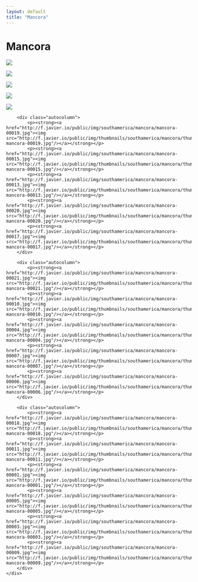 ```yaml
---
layout: default
title: "Mancora"
---
```


<h1 class="page" style="padding-left:0%;">Mancora</h1>
<div class="page">
    <div class="autowide">
        <div class="autocolumn">
            <p><strong><a href="http://f.javier.io/public/img/southamerica/mancora/mancora-00012.jpg"><img src="http://f.javier.io/public/img/thumbnails/southamerica/mancora/thumbnail-mancora-00012.jpg"/></a></strong></p>
            <p><strong><a href="http://f.javier.io/public/img/southamerica/mancora/mancora-00008.jpg"><img src="http://f.javier.io/public/img/thumbnails/southamerica/mancora/thumbnail-mancora-00008.jpg"/></a></strong></p>
            <p><strong><a href="http://f.javier.io/public/img/southamerica/mancora/mancora-00014.jpg"><img src="http://f.javier.io/public/img/thumbnails/southamerica/mancora/thumbnail-mancora-00014.jpg"/></a></strong></p>
            <p><strong><a href="http://f.javier.io/public/img/southamerica/mancora/mancora-00016.jpg"><img src="http://f.javier.io/public/img/thumbnails/southamerica/mancora/thumbnail-mancora-00016.jpg"/></a></strong></p>
            <p><strong><a href="http://f.javier.io/public/img/southamerica/mancora/mancora-00002.jpg"><img src="http://f.javier.io/public/img/thumbnails/southamerica/mancora/thumbnail-mancora-00002.jpg"/></a></strong></p>
        </div>

        <div class="autocolumn">
            <p><strong><a href="http://f.javier.io/public/img/southamerica/mancora/mancora-00019.jpg"><img src="http://f.javier.io/public/img/thumbnails/southamerica/mancora/thumbnail-mancora-00019.jpg"/></a></strong></p>
            <p><strong><a href="http://f.javier.io/public/img/southamerica/mancora/mancora-00015.jpg"><img src="http://f.javier.io/public/img/thumbnails/southamerica/mancora/thumbnail-mancora-00015.jpg"/></a></strong></p>
            <p><strong><a href="http://f.javier.io/public/img/southamerica/mancora/mancora-00013.jpg"><img src="http://f.javier.io/public/img/thumbnails/southamerica/mancora/thumbnail-mancora-00013.jpg"/></a></strong></p>
            <p><strong><a href="http://f.javier.io/public/img/southamerica/mancora/mancora-00020.jpg"><img src="http://f.javier.io/public/img/thumbnails/southamerica/mancora/thumbnail-mancora-00020.jpg"/></a></strong></p>
            <p><strong><a href="http://f.javier.io/public/img/southamerica/mancora/mancora-00017.jpg"><img src="http://f.javier.io/public/img/thumbnails/southamerica/mancora/thumbnail-mancora-00017.jpg"/></a></strong></p>
        </div>

        <div class="autocolumn">
            <p><strong><a href="http://f.javier.io/public/img/southamerica/mancora/mancora-00021.jpg"><img src="http://f.javier.io/public/img/thumbnails/southamerica/mancora/thumbnail-mancora-00021.jpg"/></a></strong></p>
            <p><strong><a href="http://f.javier.io/public/img/southamerica/mancora/mancora-00010.jpg"><img src="http://f.javier.io/public/img/thumbnails/southamerica/mancora/thumbnail-mancora-00010.jpg"/></a></strong></p>
            <p><strong><a href="http://f.javier.io/public/img/southamerica/mancora/mancora-00004.jpg"><img src="http://f.javier.io/public/img/thumbnails/southamerica/mancora/thumbnail-mancora-00004.jpg"/></a></strong></p>
            <p><strong><a href="http://f.javier.io/public/img/southamerica/mancora/mancora-00007.jpg"><img src="http://f.javier.io/public/img/thumbnails/southamerica/mancora/thumbnail-mancora-00007.jpg"/></a></strong></p>
            <p><strong><a href="http://f.javier.io/public/img/southamerica/mancora/mancora-00006.jpg"><img src="http://f.javier.io/public/img/thumbnails/southamerica/mancora/thumbnail-mancora-00006.jpg"/></a></strong></p>
        </div>

        <div class="autocolumn">
            <p><strong><a href="http://f.javier.io/public/img/southamerica/mancora/mancora-00018.jpg"><img src="http://f.javier.io/public/img/thumbnails/southamerica/mancora/thumbnail-mancora-00018.jpg"/></a></strong></p>
            <p><strong><a href="http://f.javier.io/public/img/southamerica/mancora/mancora-00011.jpg"><img src="http://f.javier.io/public/img/thumbnails/southamerica/mancora/thumbnail-mancora-00011.jpg"/></a></strong></p>
            <p><strong><a href="http://f.javier.io/public/img/southamerica/mancora/mancora-00001.jpg"><img src="http://f.javier.io/public/img/thumbnails/southamerica/mancora/thumbnail-mancora-00001.jpg"/></a></strong></p>
            <p><strong><a href="http://f.javier.io/public/img/southamerica/mancora/mancora-00005.jpg"><img src="http://f.javier.io/public/img/thumbnails/southamerica/mancora/thumbnail-mancora-00005.jpg"/></a></strong></p>
            <p><strong><a href="http://f.javier.io/public/img/southamerica/mancora/mancora-00003.jpg"><img src="http://f.javier.io/public/img/thumbnails/southamerica/mancora/thumbnail-mancora-00003.jpg"/></a></strong></p>
            <p><strong><a href="http://f.javier.io/public/img/southamerica/mancora/mancora-00009.jpg"><img src="http://f.javier.io/public/img/thumbnails/southamerica/mancora/thumbnail-mancora-00009.jpg"/></a></strong></p>
        </div>
    </div>
</div>
